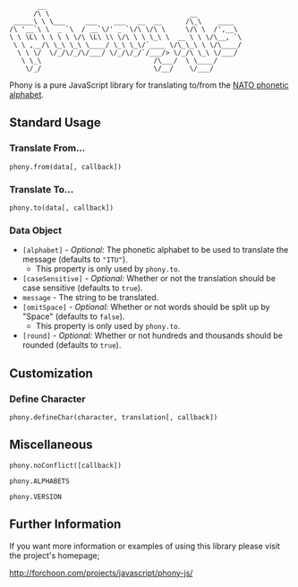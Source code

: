            __                                                 
          /\ \                                   __           
     _____\ \ \___     ___    ___   __  __      /\_\    ____  
    /\ '__`\ \  _ `\  / __`\/' _ `\/\ \/\ \     \/\ \  /',__\ 
    \ \ \L\ \ \ \ \ \/\ \L\ \\ \/\ \ \ \_\ \  __ \ \ \/\__, `\
     \ \ ,__/\ \_\ \_\ \____/ \_\ \_\/`____ \/\_\_\ \ \/\____/
      \ \ \/  \/_/\/_/\/___/ \/_/\/_/`/___/> \/_/\ \_\ \/___/ 
       \ \_\                            /\___/  \ \____/      
        \/_/                            \/__/    \/___/       

Phony is a pure JavaScript library for translating to/from the [NATO phonetic
alphabet](http://en.wikipedia.org/wiki/NATO_phonetic_alphabet).

## Standard Usage

### Translate From...

```
phony.from(data[, callback])
```

### Translate To...

```
phony.to(data[, callback])
```

### Data Object

* `[alphabet]` - *Optional:* The phonetic alphabet to be used to translate the
  message (defaults to `"ITU"`).
  * This property is only used by `phony.to`.
* `[caseSensitive]` - *Optional:* Whether or not the translation should be case
  sensitive (defaults to `true`).
* `message` - The string to be translated.
* `[omitSpace]` - *Optional:* Whether or not words should be split up by
  "Space" (defaults to `false`).
  * This property is only used by `phony.to`.
* `[round]` - *Optional:* Whether or not hundreds and thousands should be
  rounded (defaults to `true`).


## Customization

### Define Character

```
phony.defineChar(character, translation[, callback])
```

## Miscellaneous

```
phony.noConflict([callback])
```

```
phony.ALPHABETS
```

```
phony.VERSION
```

## Further Information

If you want more information or examples of using this library please visit the
project's homepage;

<http://forchoon.com/projects/javascript/phony-js/>